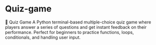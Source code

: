 # Quiz-game
🧠 Quiz Game A Python terminal-based multiple-choice quiz game where players answer a series of questions and get instant feedback on their performance. Perfect for beginners to practice functions, loops, conditionals, and handling user input.
